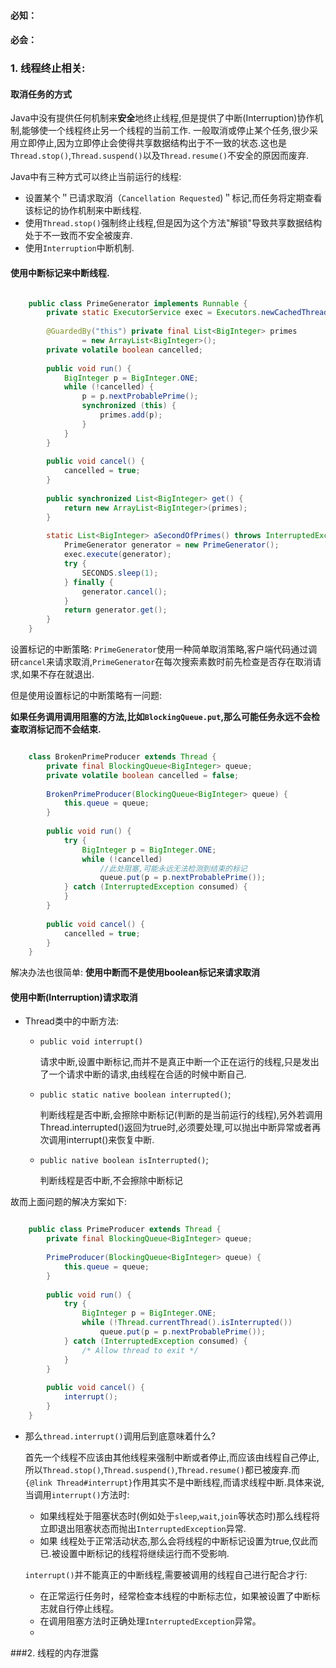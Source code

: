 ####  必知：
####  必会：
### 1. 线程终止相关:
#### 取消任务的方式

Java中没有提供任何机制来**安全**地终止线程,但是提供了中断(Interruption)协作机制,能够使一个线程终止另一个线程的当前工作. 一般取消或停止某个任务,很少采用立即停止,因为立即停止会使得共享数据结构出于不一致的状态.这也是`Thread.stop()`,`Thread.suspend()`以及`Thread.resume()`不安全的原因而废弃.

Java中有三种方式可以终止当前运行的线程:

* 设置某个＂已请求取消（`Cancellation Requested`)＂标记,而任务将定期查看该标记的协作机制来中断线程.
* 使用`Thread.stop()`强制终止线程,但是因为这个方法"解锁"导致共享数据结构处于不一致而不安全被废弃.
* 使用`Interruption`中断机制.



#### 使用中断标记来中断线程.

```java

	public class PrimeGenerator implements Runnable {
	    private static ExecutorService exec = Executors.newCachedThreadPool();
	
	    @GuardedBy("this") private final List<BigInteger> primes
	            = new ArrayList<BigInteger>();
	    private volatile boolean cancelled;
	
	    public void run() {
	        BigInteger p = BigInteger.ONE;
	        while (!cancelled) {
	            p = p.nextProbablePrime();
	            synchronized (this) {
	                primes.add(p);
	            }
	        }
	    }
	
	    public void cancel() {
	        cancelled = true;
	    }
	
	    public synchronized List<BigInteger> get() {
	        return new ArrayList<BigInteger>(primes);
	    }
	
	    static List<BigInteger> aSecondOfPrimes() throws InterruptedException {
	        PrimeGenerator generator = new PrimeGenerator();
	        exec.execute(generator);
	        try {
	            SECONDS.sleep(1);
	        } finally {
	            generator.cancel();
	        }
	        return generator.get();
	    }
	}

```

设置标记的中断策略: `PrimeGenerator`使用一种简单取消策略,客户端代码通过调研`cancel`来请求取消,`PrimeGenerator`在每次搜索素数时前先检查是否存在取消请求,如果不存在就退出.

但是使用设置标记的中断策略有一问题: 

**如果任务调用调用阻塞的方法,比如`BlockingQueue.put`,那么可能任务永远不会检查取消标记而不会结束.**

```java

	class BrokenPrimeProducer extends Thread {
	    private final BlockingQueue<BigInteger> queue;
	    private volatile boolean cancelled = false;
	
	    BrokenPrimeProducer(BlockingQueue<BigInteger> queue) {
	        this.queue = queue;
	    }
	
	    public void run() {
	        try {
	            BigInteger p = BigInteger.ONE;
	            while (!cancelled)
					//此处阻塞,可能永远无法检测到结束的标记
	                queue.put(p = p.nextProbablePrime());
	        } catch (InterruptedException consumed) {
	        }
	    }
	
	    public void cancel() {
	        cancelled = true;
	    }
	}

```

解决办法也很简单: **使用中断而不是使用boolean标记来请求取消**

#### 使用中断(Interruption)请求取消

* Thread类中的中断方法:
 	* `public void interrupt()` 
 	
		请求中断,设置中断标记,而并不是真正中断一个正在运行的线程,只是发出了一个请求中断的请求,由线程在合适的时候中断自己.
	* `public static native boolean interrupted()`;

		判断线程是否中断,会擦除中断标记(判断的是当前运行的线程),另外若调用Thread.interrupted()返回为true时,必须要处理,可以抛出中断异常或者再次调用interrupt()来恢复中断. 
	* `public native boolean isInterrupted()`;
	
		判断线程是否中断,不会擦除中断标记

故而上面问题的解决方案如下:

```java

	public class PrimeProducer extends Thread {
	    private final BlockingQueue<BigInteger> queue;
	
	    PrimeProducer(BlockingQueue<BigInteger> queue) {
	        this.queue = queue;
	    }
	
	    public void run() {
	        try {
	            BigInteger p = BigInteger.ONE;
	            while (!Thread.currentThread().isInterrupted())
	                queue.put(p = p.nextProbablePrime());
	        } catch (InterruptedException consumed) {
	            /* Allow thread to exit */
	        }
	    }
	
	    public void cancel() {
	        interrupt();
	    }
	}

```

* 那么`thread.interrupt()`调用后到底意味着什么? 
	
	首先一个线程不应该由其他线程来强制中断或者停止,而应该由线程自己停止,所以`Thread.stop()`,`Thread.suspend()`,`Thread.resume()`都已被废弃.而`{@link Thread#interrupt}`作用其实不是中断线程,而请求线程中断.具体来说,当调用`interrupt()`方法时:
	
	* 如果线程处于阻塞状态时(例如处于`sleep`,`wait`,`join`等状态时)那么线程将立即退出阻塞状态而抛出`InterruptedException`异常.
	* 如果 线程处于正常活动状态,那么会将线程的中断标记设置为true,仅此而已.被设置中断标记的线程将继续运行而不受影响.
	
	`interrupt()`并不能真正的中断线程,需要被调用的线程自己进行配合才行:

	* 在正常运行任务时，经常检查本线程的中断标志位，如果被设置了中断标志就自行停止线程。
 	* 在调用阻塞方法时正确处理`InterruptedException`异常。
 	* 
 	
###2. 线程的内存泄露
